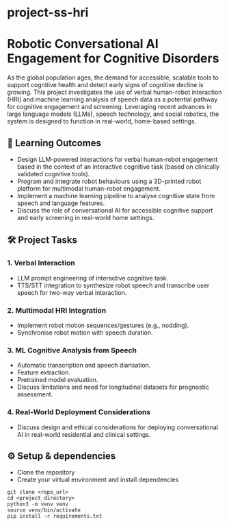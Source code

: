 # project-ss-hri

# Robotic Conversational AI Engagement for Cognitive Disorders

As the global population ages, the demand for accessible, scalable tools to support cognitive health and detect early signs of cognitive decline is growing. This project investigates the use of verbal human-robot interaction (HRI) and machine learning analysis of speech data as a potential pathway for cognitive engagement and screening. Leveraging recent advances in large language models (LLMs), speech technology, and social robotics, the system is designed to function in real-world, home-based settings.

## 🎯 Learning Outcomes

- Design LLM-powered interactions for verbal human-robot engagement based in the context of an interactive cognitive task (based on clinically validated cognitive tools).
- Program and integrate robot behaviours using a 3D-printed robot platform for multimodal human-robot engagement.
- Implement a machine learning pipeline to analyse cognitive state from speech and language features.
- Discuss the role of conversational AI for accessible cognitive support and early screening in real-world home settings.

## 🛠️ Project Tasks

### 1. Verbal Interaction

- LLM prompt engineering of interactive cognitive task.
- TTS/STT integration to synthesize robot speech and transcribe user speech for two-way verbal interaction.

### 2. Multimodal HRI Integration

- Implement robot motion sequences/gestures (e.g., nodding).
- Synchronise robot motion with speech duration.

### 3. ML Cognitive Analysis from Speech

- Automatic transcription and speech diarisation.
- Feature extraction.
- Pretrained model evaluation.
- Discuss limitations and need for longitudinal datasets for prognostic assessment.

### 4. Real-World Deployment Considerations

- Discuss design and ethical considerations for deploying conversational AI in real-world residential and clinical settings.

## ⚙️ Setup & dependencies
- Clone the repository
- Create your virtual environment and install dependencies

```
git clone <repo_url>
cd <project_directory>
python3 -m venv venv
source venv/bin/activate
pip install -r requirements.txt
```
